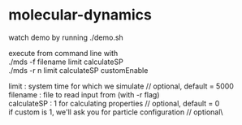 # molecular-dynamics

watch demo by running ./demo.sh

execute from command line with \
./mds -f filename limit calculateSP \
./mds -r n limit calculateSP customEnable

limit : system time for which we simulate // optional, default = 5000 \
filename : file to read input from (with -r flag)\
calculateSP : 1 for calculating properties // optional, default = 0\
if custom is 1, we'll ask you for particle configuration // optional\
